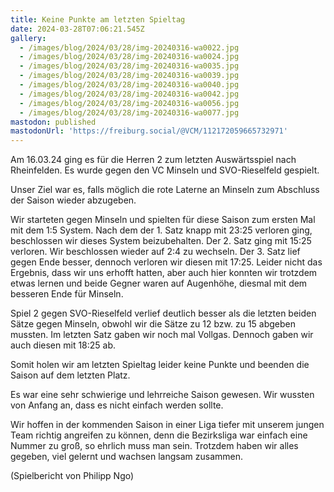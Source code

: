 ```yaml
---
title: Keine Punkte am letzten Spieltag
date: 2024-03-28T07:06:21.545Z
gallery:
  - /images/blog/2024/03/28/img-20240316-wa0022.jpg
  - /images/blog/2024/03/28/img-20240316-wa0024.jpg
  - /images/blog/2024/03/28/img-20240316-wa0035.jpg
  - /images/blog/2024/03/28/img-20240316-wa0039.jpg
  - /images/blog/2024/03/28/img-20240316-wa0040.jpg
  - /images/blog/2024/03/28/img-20240316-wa0042.jpg
  - /images/blog/2024/03/28/img-20240316-wa0056.jpg
  - /images/blog/2024/03/28/img-20240316-wa0077.jpg
mastodon: published
mastodonUrl: 'https://freiburg.social/@VCM/112172059665732971'
---
```

Am 16.03.24 ging es für die Herren 2 zum letzten Auswärtsspiel nach Rheinfelden. Es wurde gegen den VC Minseln und SVO-Rieselfeld gespielt.

Unser Ziel war es, falls möglich die rote Laterne an Minseln zum Abschluss der Saison wieder abzugeben.

Wir starteten gegen Minseln und spielten für diese Saison zum ersten Mal mit dem 1:5 System. Nach dem der 1. Satz knapp mit 23:25 verloren ging, beschlossen wir dieses System beizubehalten. Der 2. Satz ging mit 15:25 verloren. Wir beschlossen wieder auf 2:4 zu wechseln. Der 3. Satz lief gegen Ende besser, dennoch verloren wir diesen mit 17:25. Leider nicht das Ergebnis, dass wir uns erhofft hatten, aber auch hier konnten wir trotzdem etwas lernen und beide Gegner waren auf Augenhöhe, diesmal mit dem besseren Ende für Minseln. 



Spiel 2 gegen SVO-Rieselfeld verlief deutlich besser als die letzten beiden Sätze gegen Minseln, obwohl wir die Sätze zu 12 bzw. zu 15 abgeben mussten. Im letzten Satz gaben wir noch mal Vollgas. Dennoch gaben wir auch diesen mit 18:25 ab.

Somit holen wir am letzten Spieltag leider keine Punkte und beenden die Saison auf dem letzten Platz.

Es war eine sehr schwierige und lehrreiche Saison gewesen. Wir wussten von Anfang an, dass es nicht einfach werden sollte. 

Wir hoffen in der kommenden Saison in einer Liga tiefer mit unserem jungen Team richtig angreifen zu können, denn die Bezirksliga war einfach eine Nummer zu groß, so ehrlich muss man sein. Trotzdem haben wir alles gegeben, viel gelernt und wachsen langsam zusammen. 

(Spielbericht von Philipp Ngo) 



